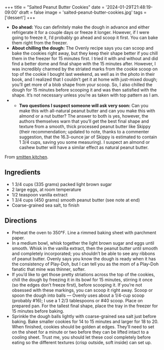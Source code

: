 +++
title = "Salted Peanut Butter Cookies"
date = '2024-01-29T21:48:19-09:00'
draft = false
image = 'salted-peanut-butter-cookies.jpg'
tags = ['dessert']
+++

- **Do ahead:** You can definitely make the dough in advance and either refrigerate it for a couple days or freeze it longer. However, if I were going to freeze it, I’d probably go ahead and scoop it first. You can bake them right from the freezer.
- **About chilling the dough:** The Ovenly recipe says you can scoop and bake the cookies right away, but they keep their shape better if you chill them in the freezer for 15 minutes first. I tried it with and without and did find a better dome and final shape with the 15 minutes after. However, I was incredibly charmed by the striated marks from the cookie scoop on top of the cookie I bought last weekend, as well as in the photo in their book, and I realized that I couldn’t get it at home with just-mixed dough; you’ll get more of a blob shape from your scoop. So, I also chilled the dough for 15 minutes before scooping it and was then satisfied with the shape. It’s not necessary unless you’re as taken with top pattern as I am.
- - **Two questions I suspect someone will ask very soon:** Can you make this with all-natural peanut butter and can you make this with almond or a nut butter? The answer to both is yes, however, the authors themselves warn that you’ll get the best final shape and texture from a smooth, thick processed peanut butter like Skippy (their recommendation; updated to note, thanks to a commenter suggestion, that the 16.3-ounce jar of Skippy is estimated to contain 1 3/4 cups, saving you some measuring). I suspect an almond or cashew butter will have a similar effect as natural peanut butter.

From [smitten kitchen](https://smittenkitchen.com/2015/10/salted-peanut-butter-cookies/).

## Ingredients
* 1 3/4 cups (335 grams) packed light brown sugar
* 2 large eggs, at room temperature
* 1/2 teaspoon vanilla extract
* 1 3/4 cups (450 grams) smooth peanut butter (see note at end)
* Coarse-grained sea salt, to finish

## Directions
* Preheat the oven to 350°F. Line a rimmed baking sheet with parchment paper.
* In a medium bowl, whisk together the light brown sugar and eggs until smooth. Whisk in the vanilla extract, then the peanut butter until smooth and completely incorporated; you shouldn’t be able to see any ribbons of peanut butter. Ovenly says you know the dough is ready when it has the consistency of Play-Doh, but I can tell you as the mom of a Play-Doh fanatic that mine was thinner, softer.
* If you’d like to get those pretty striations across the top of the cookies, chill the dough by freezing it in its bowl for 15 minutes, stirring it once (so the edges don’t freeze first), before scooping it. If you’re not obsessed with these markings, you can scoop it right away. Scoop or spoon the dough into balls — Ovenly uses about a 1/4-cup scoop (probably \#16); I use a 1 2/3 tablespoons or \#40 scoop. Place on prepared pan. For the tallest final shape, place the tray in the freezer for 15 minutes before baking.
* Sprinkle the dough balls lightly with coarse-grained sea salt just before baking. Bake smaller cookies for 14 to 15 minutes and larger for 18 to 20. When finished, cookies should be golden at edges. They’ll need to set on the sheet for a minute or two before they can be lifted intact to a cooling sheet. Trust me, you should let these cool completely before eating so the different textures (crisp outside, soft inside) can set up.
